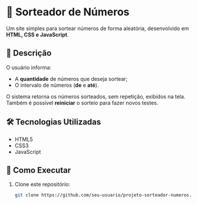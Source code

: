 # 🎲 Sorteador de Números

Um site simples para sortear números de forma aleatória, desenvolvido em **HTML, CSS e JavaScript**.

## 📌 Descrição

O usuário informa:
- A **quantidade** de números que deseja sortear;
- O intervalo de números (**de** e **até**).

O sistema retorna os números sorteados, sem repetição, exibidos na tela.  
Também é possível **reiniciar** o sorteio para fazer novos testes.

## 🛠️ Tecnologias Utilizadas
- HTML5  
- CSS3  
- JavaScript

## 🚀 Como Executar

1. Clone este repositório:
   ```bash
   git clone https://github.com/seu-usuario/projeto-sorteador-numeros.git

